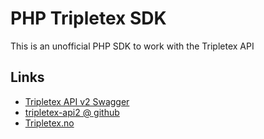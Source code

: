 # PHP Tripletex SDK
This is an unofficial PHP SDK to work with the Tripletex API

## Links
* [Tripletex API v2 Swagger](https://tripletex.no/v2-docs/)
* [tripletex-api2 @ github](https://github.com/Tripletex/tripletex-api2)
* [Tripletex.no](https://tripletex.no)
